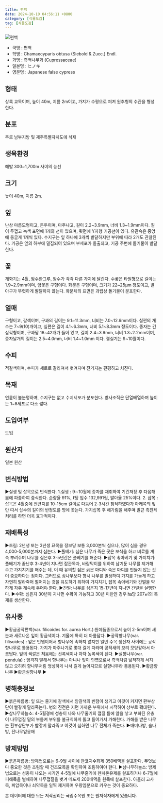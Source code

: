 ```yaml
---
title: 편백
date: 2024-10-10 04:56:11 +0800
category: [식물도감]
tag: [식물도감]
---
```




![편백](/fileUpload/plants/basic/Cupressaceae/Chamaecyparis/15036/15036_3_th2.JPG)
- 국명 : 편백
- 학명 : Chamaecyparis obtusa (Siebold & Zucc.) Endl.
- 과명 : 측백나무과 (Cupressaceae)
- 일본명 : ヒノキ
- 영문명 : Japanese false cypress


## 형태
상록 교목이며, 높이 40m, 지름 2m이고, 가지가 수평으로 퍼져 원추형의 수관을 형성한다.

## 분포
주로 남부지방 및 제주특별자치도에 식재
## 생육환경
해발 300~1,700m 사이의 능선
## 크기
높이 40m, 지름 2m. 
## 잎
난상 마름모형이고, 둔두이며, 마주나고, 길이 2.2~3.9mm, 너비 1.3~1.9mm이다. 질이 두껍고 녹색 표면에 1개의 선이 있으며, 뒷면에 Y자형 기공선이 있다. 유관속은 중앙에 둥글게 1개씩 있다. 수지구는 잎 하나에 3개씩 발달하지만 부위에 따라 2개도 관찰된다. 기공은 잎의 하부에 밀집되어 있으며 부세포가 돌출되고, 기공 주변에 돌기물이 발달한다.
## 꽃
개화기는 4월, 암수한그루, 암수가 각각 다른 가지에 달린다. 수꽃은 타원형으로 길이는 1.9~2.9mm이며, 암꽃은 구형이다. 화분은 구형이며, 크기가 22~25μm 정도이고, 발아구가 뚜렷하게 발달하지 않는다. 화분체의 표면은 과립상 돌기물이 분포한다.
## 열매
구형이고, 갈색이며, 구과의 길이는 9.1~11.3mm, 너비는 7.0~12.6mm이다. 실편의 개수는 7~9(10)개이고, 실편은 길이 4.1~6.3mm, 너비 5.1~8.3mm 정도이다. 종자는 긴 삼각형이며, 구과당 18~42개가 들어 있고, 길이 2.4~3.9mm, 너비 1.3~2.2mm이며, 종자날개의 길이는 2.5~4.0mm, 너비 1.4~1.0mm 이다. 결실기는 9~10월이다.
## 수피
적갈색이며, 수피가 세로로 갈라져서 벗겨지며 잔가지는 편평하고 처진다.

## 목재
연륜이 불분명하며, 수지구는 없고 수지세포가 분포한다. 방사조직은 단열배열하며 높이는 1~8세포로 다소 짧다.
## 도입여부
도입
## 원산지
일본 원산
## 번식방법
▶실생 및 삽목으로 번식한다. 1.실생 : 9∼10월에 종자를 채취하여 기건저장 후 다음해 봄에 파종하여 증식한다. 순량율 91%, ℓ당 입수 132,991립, 발아율 25%이다.2. 삽목 : 삽목은 4월중에 전년지를 10-15cm 길이로 다듬어 2-3시간 침적하였다가 아래쪽의 잎만 따서 삽수의 길이의 반정도를 땅에 꽂는다. 가지삽목 후 해가림을 해주며 발근 촉진제 처리를 하면 더욱 효과적이다.
## 재배특성
▶조림: 2년생 또는 3년생 묘목을 정보당 보통 3,000본씩 심으나, 많이 심을 경우 4,000-5,000본까지 심는다. ▶풀베기: 심은 나무가 죽은 곳은 보식을 하고 비료를 계속 뿌려주며 나무를 심은후 3-5년간은 풀베기를 해준다. ▶잡목 솎아베기 및 가지치기: 풀베기가 끝난후 3-4년이 지나면 잡관목과, 바람막이를 위하여 남겨둔 나무를 제거해 주고 가지치기를 해주는 데, 이 때 유의할 점은 굵은 마디와 죽은 마디를 만들지 않는 것이 중요하다는 점이다. 그러므로 삼나무보다 항시 나무를 밀생하여 가지를 가늘게 하고 자연히 말라죽어 떨어지는 것을 유도하기 위하여 가지치기, 잡목 솎아베기와 간벌을 약하게 자주 계속해 주어야 한다. ▶간벌: 나무를 심은지 15-17년이 지나면 간벌을 실행한다.▶수확: 심은지 30년이 지나면 수확이 가능하고 30년 미만인 경우 ㏊당 207㎥의 목재를 생산한다.
## 유사종
▶황금공작편백(var. filicoides for. aurea Hort.):원예품종으로서 높이 2-5m이며 새눈과 새로나온 잎이 황금색이다. 겨울에 특히 더 아름답다. ▶공작향나무(var. filisoides) : 잎은 인엽이어서 향나무에 속하지 않지만 일반 수목 생산자 사이에는 공작향나무로 통용된다. 가지가 마주나기로 몇대 길게 자라며 공작새의 꼬리 모양같아서 아름답다. 잎의 색깔은 처음에는 선록색이나 차차 농록색이 된다. ▶실향나무(var. pendula) : 엄격히 말해서 향나무는 아니나 잎이 인엽으로서 측백처럼 넓적하게 서지 않고 오히려 향나무처럼 엉성하게 나서 길게 늘어지므로 실향나무라 통용된다. ▶황금향나무▶황금실향나무▶
## 병해충정보
▶붉은마름병: 잎 또는 줄기에 갈색에서 암갈색의 반점이 생기고 이것이 커지면 환부상단이 빨갛게 말라죽는다. 병의 진전은 지면 가까운 부위에서 시작하여 상부로 확대된다. ▶삼나무하늘소: 4-5월경에 성충이 나와 나무줄기의 껍질 틈에 알을 낳고 부화된 유충이 나무껍질 밑의 부름켜 부위를 불규칙하게 뚫고 들어가서 가해한다. 가해를 받은 나무는 환부상단부가 빨갛게 말라죽고 이것이 심하면 나무 전체가 죽는다. ▶매미나방, 솔나방, 전나무잎응애  

## 방제방법
▶붉은마름병: 방제법으로는 6-9월 사이에 만코지수화제 350배액을 살포한다. 무엇보다 중요한 것은 조림할 때 건조묘목을 확인하여 조림하여야 한다.▶삼나무하늘소: 방제법으로는 성충이 나오는 시기인 4-5월에 나무줄기에 펜치온유제를 살포하거나 6-7월에  피해목을 벌채하여 나무껍질을 벗겨 메포제 200배액을 원목에 살포한다. 아울러 고사목, 피압목이나 쇠약목을 일찍 제거하여 우량임분으로 키우는 것이 중요하다.






본 데이터에 대한 모든 저작권리는 국립수목원 또는 원저작자에게 있습니다.
